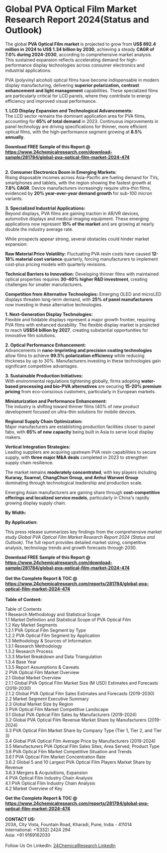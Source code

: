 <h1>Global PVA Optical Film Market Research Report 2024(Status and Outlook)</h1><p>The global <strong>PVA Optical Film market</strong> is projected to grow from <strong>US$ 892.4 million in 2024 to US$ 1.34 billion by 2030</strong>, achieving a steady <strong>CAGR of 7.0% during 2024-2030</strong>, according to comprehensive market analysis. This sustained expansion reflects accelerating demand for high-performance display technologies across consumer electronics and industrial applications.</p><p>PVA (polyvinyl alcohol) optical films have become indispensable in modern display manufacturing, delivering <strong>superior polarization, contrast enhancement and light management</strong> capabilities. These specialized films are particularly critical for LCD panels, where they contribute to energy efficiency and improved visual performance.</p><p><strong>1. LCD Display Expansion and Technological Advancements:</strong><br>
The LCD sector remains the dominant application area for PVA films, accounting for <strong>65% of total demand</strong> in 2023. Continuous improvements in panel technology are driving specifications for thinner, more efficient optical films, with the high-performance segment growing at <strong>8.5% annually</strong>.</p><div><b>Download FREE Sample of this Report @ 
            <a href="https://www.24chemicalresearch.com/download-sample/281784/global-pva-optical-film-market-2024-474">
            https://www.24chemicalresearch.com/download-sample/281784/global-pva-optical-film-market-2024-474</a></b></div><br><p><strong>2. Consumer Electronics Boom in Emerging Markets:</strong><br>
Rising disposable incomes across Asia-Pacific are fueling demand for TVs, smartphones and tablets, with the region showing the fastest growth at <strong>7.8% CAGR</strong>. Device manufacturers increasingly require ultra-thin films, evidenced by <strong>20% year-over-year demand growth</strong> for sub-100 micron variants.</p><p><strong>3. Specialized Industrial Applications:</strong><br>
Beyond displays, PVA films are gaining traction in AR/VR devices, automotive displays and medical imaging equipment. These emerging applications now represent <strong>15% of the market</strong> and are growing at nearly double the industry average rate.</p><p>While prospects appear strong, several obstacles could hinder market expansion:</p><p><strong>Raw Material Price Volatility:</strong> Fluctuating PVA resin costs have caused <strong>12-18% material cost variance</strong> quarterly, forcing manufacturers to implement cost-plus pricing models with quarterly revisions.</p><p><strong>Technical Barriers to Innovation:</strong> Developing thinner films with maintained optical properties requires <strong>30-40% higher R&amp;D investment</strong>, creating challenges for smaller manufacturers.</p><p><strong>Competition from Alternative Technologies:</strong> Emerging OLED and microLED displays threaten long-term demand, with <strong>25% of panel manufacturers</strong> now investing in these alternative technologies.</p><p><strong>1. Next-Generation Display Technologies:</strong><br>
Flexible and foldable displays represent a major growth frontier, requiring PVA films with enhanced durability. The flexible display market is projected to reach <strong>US$54 billion by 2027</strong>, creating substantial opportunities for innovative film solutions.</p><p><strong>2. Optical Performance Enhancement:</strong><br>
Advancements in <strong>nano-imprinting and precision coating technologies</strong> allow films to achieve <strong>99.5% polarization efficiency</strong> while reducing thickness by up to 30%. Manufacturers investing in these technologies gain significant competitive advantages.</p><p><strong>3. Sustainable Production Initiatives:</strong><br>
With environmental regulations tightening globally, firms adopting <strong>water-based processing and bio-PVA alternatives</strong> are securing <strong>15-20% premium pricing</strong> from eco-conscious customers, particularly in European markets.</p><p><strong>Miniaturization and Performance Enhancement:</strong><br>
    The industry is shifting toward thinner films (40% of new product development focused on ultra-thin solutions for mobile devices.</p><p><strong>Regional Supply Chain Optimization:</strong><br>
    Major manufacturers are establishing production facilities closer to panel fabs, with <strong>65% of new capacity</strong> being built in Asia to serve local display makers.</p><p><strong>Vertical Integration Strategies:</strong><br>
    Leading suppliers are acquiring upstream PVA resin capabilities to secure supply, with <strong>three major M&amp;A deals</strong> completed in 2023 to strengthen supply chain resilience.</p><p>The market remains <strong>moderately concentrated</strong>, with key players including <strong>Kuraray, Soarnol, ChangChun Group, and Anhui Wanwei Group</strong> dominating through technological leadership and production scale.</p><p>Emerging Asian manufacturers are gaining share through <strong>cost-competitive offerings and localized service models</strong>, particularly in China's rapidly growing display supply chain.</p><p><strong>By Width:</strong></p><p><strong>By Application:</strong></p><p>This press release summarizes key findings from the comprehensive market study <em>Global PVA Optical Film Market Research Report 2024 (Status and Outlook)</em>. The full report provides detailed market sizing, competitive analysis, technology trends and growth forecasts through 2030.</p><div><b>Download FREE Sample of this Report @ 
            <a href="https://www.24chemicalresearch.com/download-sample/281784/global-pva-optical-film-market-2024-474">
            https://www.24chemicalresearch.com/download-sample/281784/global-pva-optical-film-market-2024-474</a></b></div><br><div><b>Get the Complete Report & TOC @ 
            <a href="https://www.24chemicalresearch.com/reports/281784/global-pva-optical-film-market-2024-474">
            https://www.24chemicalresearch.com/reports/281784/global-pva-optical-film-market-2024-474</a></b></div><br>
            <b>Table of Content:</b><p>Table of Contents<br />
 1 Research Methodology and Statistical Scope<br />
 1.1 Market Definition and Statistical Scope of PVA Optical Film<br />
 1.2 Key Market Segments<br />
 1.2.1 PVA Optical Film Segment by Type<br />
 1.2.2 PVA Optical Film Segment by Application<br />
 1.3 Methodology & Sources of Information<br />
 1.3.1 Research Methodology<br />
 1.3.2 Research Process<br />
 1.3.3 Market Breakdown and Data Triangulation<br />
 1.3.4 Base Year<br />
 1.3.5 Report Assumptions & Caveats<br />
 2 PVA Optical Film Market Overview<br />
 2.1 Global Market Overview<br />
 2.1.1 Global PVA Optical Film Market Size (M USD) Estimates and Forecasts (2019-2030)<br />
 2.1.2 Global PVA Optical Film Sales Estimates and Forecasts (2019-2030)<br />
 2.2 Market Segment Executive Summary<br />
 2.3 Global Market Size by Region<br />
 3 PVA Optical Film Market Competitive Landscape<br />
 3.1 Global PVA Optical Film Sales by Manufacturers (2019-2024)<br />
 3.2 Global PVA Optical Film Revenue Market Share by Manufacturers (2019-2024)<br />
 3.3 PVA Optical Film Market Share by Company Type (Tier 1, Tier 2, and Tier 3)<br />
 3.4 Global PVA Optical Film Average Price by Manufacturers (2019-2024)<br />
 3.5 Manufacturers PVA Optical Film Sales Sites, Area Served, Product Type<br />
 3.6 PVA Optical Film Market Competitive Situation and Trends<br />
 3.6.1 PVA Optical Film Market Concentration Rate<br />
 3.6.2 Global 5 and 10 Largest PVA Optical Film Players Market Share by Revenue<br />
 3.6.3 Mergers & Acquisitions, Expansion<br />
 4 PVA Optical Film Industry Chain Analysis<br />
 4.1 PVA Optical Film Industry Chain Analysis<br />
 4.2 Market Overview of Key</p><div><b>Get the Complete Report & TOC @ 
            <a href="https://www.24chemicalresearch.com/reports/281784/global-pva-optical-film-market-2024-474">
            https://www.24chemicalresearch.com/reports/281784/global-pva-optical-film-market-2024-474</a></b></div><br><b>CONTACT US:</b><br>
            203A, City Vista, Fountain Road, Kharadi, Pune, India - 411014<br>
            International: +1(332) 2424 294<br>
            Asia: +91 9169162030 <br><br>
            Follow Us On LinkedIn: <a href="https://www.linkedin.com/company/24chemicalresearch/">24ChemicalResearch LinkedIn</a>